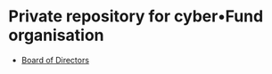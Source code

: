 # Private repository for cyber•Fund organisation

- [Board of Directors](https://github.com/cyberFund/org/projects/1)
